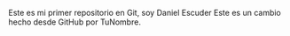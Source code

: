 Este es mi primer repositorio en Git, soy Daniel Escuder
Este es un cambio hecho desde GitHub por TuNombre.
